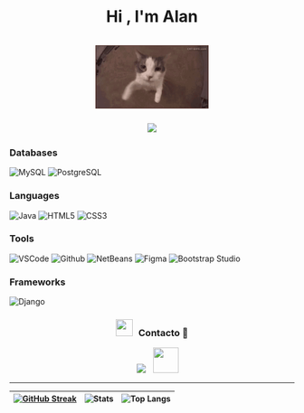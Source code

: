 <h1 align="center"><b>Hi , I'm Alan</b><br><br><img src="assets/hug-love.gif" width="200"></h1>
<!--  -->
<p align="center">
  <a href="https://github.com/DenverCoder1/readme-typing-svg"><img src="https://readme-typing-svg.herokuapp.com?font=Time+New+Roman&color=cyan&size=25&center=true&vCenter=true&width=600&height=100&lines=Mi+nombre+es+Alan+Manjarrez..&hearts;++;Tengo+23+años,;Soy+de+Sonora,+México"></a></p>


<h3>Databases</h3>
<div>
    <img src="https://img.shields.io/badge/MySQL-00f?style=for-the-badge&logo=mysql&logoColor=white" alt="MySQL">
    <img src="https://img.shields.io/badge/PostgreSQL-336791?style=for-the-badge&logo=postgresql&logoColor=white" alt="PostgreSQL">
</div>

<h3>Languages</h3>
<div>
    <img src="https://img.shields.io/badge/-Java-F5A623?style=for-the-badge&logo=ORACLE&logoColor=white" alt="Java">
    <img src="https://img.shields.io/badge/-HTML5-E44D26?style=for-the-badge&logo=html5&logoColor=ffffff" alt="HTML5">
    <img src="https://img.shields.io/badge/-CSS3-2965F1?style=for-the-badge&logo=css3" alt="CSS3">
</div>

<h3>Tools</h3>
<div>
    <img src="https://img.shields.io/badge/-VSCode-007ACC?style=for-the-badge&logo=visual-studio-code" alt="VSCode">
    <img src="https://img.shields.io/badge/Github-%23121011.svg?style=for-the-badge&logo=github&logoColor=white" alt="Github">
    <img src="https://img.shields.io/badge/Apache%20NetBeans-1B6AC6?style=for-the-badge&logo=apache-netbeans-ide&logoColor=white" alt="NetBeans">
    <img src="https://img.shields.io/badge/Figma-F24E1E?style=for-the-badge&logo=figma&logoColor=white" alt="Figma">
    <img src="https://img.shields.io/badge/Bootstrap%20Studio-563D7C?style=for-the-badge&logo=bootstrap&logoColor=white" alt="Bootstrap Studio">
</div>

<h3>Frameworks</h3>
<div>
    <img src="https://img.shields.io/badge/Django-092E20?style=for-the-badge&logo=django&logoColor=white" alt="Django">
</div>

<h3 align="center" > <img src="https://media.giphy.com/media/iY8CRBdQXODJSCERIr/giphy.gif" width="30" height="30" style="margin-right: 10px;">Contacto 🤝 </h3>

<div align="center"  class="icons-social" style="margin-left: 10px;">
        <a style="margin-left: 10px;" target="_blank" href="https://www.instagram.com/wirthix/">
			<img src="https://img.icons8.com/doodle/40/000000/instagram-new--v2.png"></a>
		<a style="margin-left: 10px;" target="_blank" href="mailto:jjose_alan@hotmail.com">
			<img width="45px"; height="45px" src="https://cdn-icons-png.flaticon.com/512/2590/2590807.png" ></a>
      </div>

</p>

---

| [![GitHub Streak](https://github-readme-streak-stats.herokuapp.com/?user=Alanmanjarrez&theme=ocean-gradient&date_format=j%2Fn%5B%2FY%5D)](https://git.io/streak-stats) | ![Stats](https://github-readme-stats.vercel.app/api?username=Alanmanjarrez&count_private=true&show_icons=true&include_all_commits=true&hide_border=true&theme=ocean-gradient)| ![Top Langs](https://github-readme-stats.vercel.app/api/top-langs/?username=Alanmanjarrez&layout=compact&theme=ocean-gradient) |
| - | - | - |




